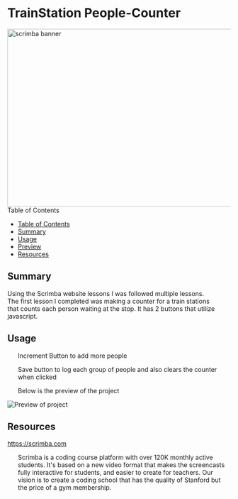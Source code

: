 <h1>TrainStation People-Counter</h1>
<img src=https://scrimba.com/articles/content/images/2021/06/article-cover--1-.png alt="scrimba banner" style="width:900px;height:400px;></img>


## Table of Contents
- [Table of Contents](#summary)
- [Summary](#summary)
- [Usage](#usage)
- [Preview](#preview)
- [Resources](#resources)

## Summary

 <p ">Using the Scrimba website lessons I was followed multiple lessons.<br>The first lesson I completed was making a counter for a train stations<br> that
counts each person waiting at the stop. It has 2 buttons that utilize javascript.</p>

## Usage


 <ol>Increment Button to add more people</ol>
 <ol>Save button to log each group of people and also clears the counter when clicked</ol>
 <ol>Below is the preview of the project</ol>
 <img src=https://i.imgur.com/vplKyFj.png alt="Preview of project"></img>


## Resources

https://scrimba.com 
<ol>Scrimba is a coding course platform with over 120K monthly active students. It's based on a new video format that makes the screencasts fully interactive for students, 
and easier to create for teachers. Our vision is to create a coding school that has the quality of Stanford but the price of a gym membership.</ol>







